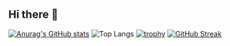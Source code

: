 ## Hi there 👋

<!--
**muzinan123/muzinan123** is a ✨ _special_ ✨ repository because its `README.md` (this file) appears on your GitHub profile.

Here are some ideas to get you started:

- 🔭 I’m currently working on ...
- 🌱 I’m currently learning ...
- 👯 I’m looking to collaborate on ...
- 🤔 I’m looking for help with ...
- 💬 Ask me about ...
- 📫 How to reach me: ...
- 😄 Pronouns: ...
- ⚡ Fun fact: ...
-->

[![Anurag's GitHub stats](https://github-readme-stats.vercel.app/api?username=muzinan123)](https://github.com/anuraghazra/github-readme-stats)
![Top Langs](https://github-readme-stats.vercel.app/api/top-langs/?username=muzinan123)
[![trophy](https://github-profile-trophy.vercel.app/?username=muzinan123)](https://github.com/ryo-ma/github-profile-trophy)
[![GitHub Streak](https://github-readme-streak-stats.herokuapp.com/?user=muzinan123)](https://git.io/streak-stats)

